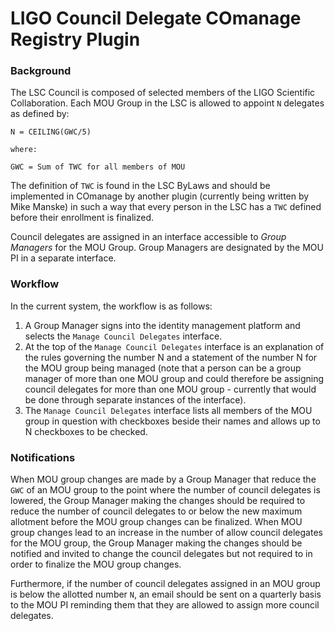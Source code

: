# LIGO Council Delegate COmanage Registry Plugin

### Background
The LSC Council is composed of selected members of the LIGO Scientific
Collaboration. Each MOU Group in the LSC is allowed to appoint `N` delegates
as defined by:

```
N = CEILING(GWC/5)

where:

GWC = Sum of TWC for all members of MOU
```

The definition of `TWC` is found in the LSC ByLaws and should be implemented
in COmanage by another plugin (currently being written by Mike Manske) in such
a way that every person in the LSC has a `TWC` defined before their enrollment
is finalized.

Council delegates are assigned in an interface accessible to _Group Managers_
for the MOU Group. Group Managers are designated by the MOU PI in a separate
interface.

### Workflow
In the current system, the workflow is as follows:

1. A Group Manager signs into the identity management platform and selects the
`Manage Council Delegates` interface.
1. At the top of the `Manage Council Delegates` interface is an explanation of
the rules governing the number N and a statement of the number N for the MOU
group being managed (note that a person can be a group manager of more than
one MOU group and could therefore be assigning council delegates for more than
one MOU group - currently that would be done through separate instances of the
interface).
1. The `Manage Council Delegates` interface lists all members of the MOU group
in question with checkboxes beside their names and allows up to N checkboxes
to be checked.

### Notifications
When MOU group changes are made by a Group Manager that reduce the `GWC` of an
MOU group to the point where the number of council delegates is lowered, the
Group Manager making the changes should be required to reduce the number of
council delegates to or below the new maximum allotment before the MOU group
changes can be finalized. When MOU group changes lead to an increase in the
number of allow council delegates for the MOU group, the Group Manager making
the changes should be notified and invited to change the council delegates but
not required to in order to finalize the MOU group changes. 

Furthermore, if the number of council delegates assigned in an MOU group is
below the allotted number `N`, an email should be sent on a quarterly basis to
the MOU PI reminding them that they are allowed to assign more council
delegates.


